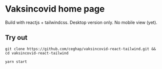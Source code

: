 # Vaksincovid home page

Build with reactjs + tailwindcss. Desktop version only. No mobile view (yet).

## Try out

```
git clone https://github.com/ceghap/vaksincovid-react-tailwind.git && cd vaksincovid-react-tailwind
```

```
yarn start
```
